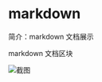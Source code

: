 # markdown

简介：markdown 文档展示

markdown 文档区块

![截图](https://unpkg.com/@ice/block-markdown/screenshot.png)
